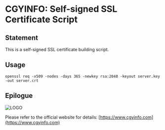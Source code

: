 # CGYINFO: Self-signed SSL Certificate Script

## Statement
This is a self-signed SSL certificate building script.

## Usage

```
openssl req -x509 -nodes -days 365 -newkey rsa:2048 -keyout server.key -out server.crt
```

## Epilogue

![LOGO](https://www.cgyinfo.com/logo.png)

Please refer to the official website for details: [https://www.cgyinfo.com](https://www.cgyinfo.com)